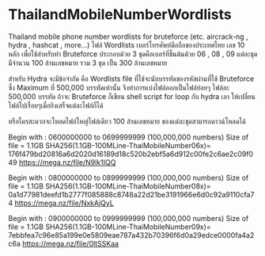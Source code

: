 # ThailandMobileNumberWordlists
Thailand mobile phone number wordlists for bruteforce (etc. aircrack-ng , hydra , hashcat , more...)
ไฟล์ Wordlists เบอร์โทรศัพท์มือถือของประเทศไทย เลข 10 หลัก เพื่อใช้สำหรับทำ Bruteforce
ประกอบด้วย 3 ชุดคือเบอร์ที่ขึ้นต้นด้วย 06 , 08 , 09
แต่ละชุด มีจำนวน 100 ล้านเลขหมาย รวม 3 ชุด เป็น 300 ล้านเลขหมาย 

สำหรับ Hydra จะมีข้อจำกัด คือ Wordlists file ที่ใช้จะนับบรรทัดของรหัสผ่านที่ใช้ Bruteforce ซึ่ง Maximum ที่ 500,000 บรรทัดเท่านั้น
จึงทำการแบ่งไฟล์ออกเป็นไฟล์ย่อยๆ ไฟล์ละ 500,000 บรรทัด
ถ้าจะ Bruteforce ก็เขียน shell script for loop กับ hydra เอา ให้เปลี่ยนไฟล์ไปเรื่อยๆเมื่อยิงเสร็จแต่ละไฟล์ก็ได้

หรือใครสะดวกจะโหลดไฟล์ใหญ่ไฟล์เดียว 100 ล้านเลขหมาย ของแต่ละชุดสามารถดาวน์โหลดได้

Begin with : 0600000000 to 0699999999 (100,000,000 numbers)
Size of file = 1.1GB
SHA256(1.1GB-100MLine-ThaiMobileNumber06x)= 176f479bd20816a6d2020d16189d18c520b2ebf5a6d912c00fe2c6ae2c09f049
https://mega.nz/file/N9lk1IQQ


Begin with : 0800000000 to 0899999999 (100,000,000 numbers)
Size of file = 1.1GB
SHA256(1.1GB-100MLine-ThaiMobileNumber08x)= 0a1d77981deefd1b2777f085888c8748a22d21be3191966e6d0c92a9110cfa74
https://mega.nz/file/NxkAjQyL


Begin with : 0900000000 to 0999999999 (100,000,000 numbers)
Size of file = 1.1GB
SHA256(1.1GB-100MLine-ThaiMobileNumber09x)= 7ebbfea7c96e85a199e0e5809eae787a432b70396f6d0a29edce0000fa4a2c6a
https://mega.nz/file/0ltSSKaa
